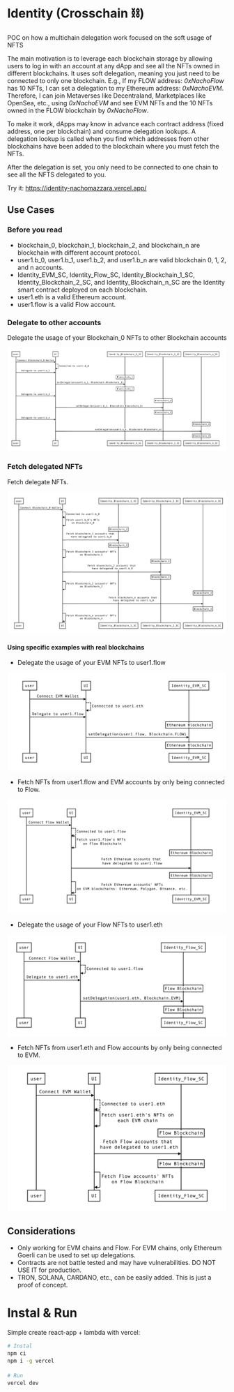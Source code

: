 # Identity (Crosschain ⛓)

POC on how a multichain delegation work focused on the soft usage of NFTS

The main motivation is to leverage each blockchain storage by allowing users to log in with an account at any dApp and see all the NFTs owned in different blockchains. It uses soft delegation, meaning you just need to be connected to only one blockchain. E.g., If my FLOW address: _0xNachoFlow_ has 10 NFTs, I can set a delegation to my Ethereum address: _0xNachoEVM_. Therefore, I can join Metaverses like Decentraland, Marketplaces like OpenSea, etc., using _0xNachoEVM_ and see EVM NFTs and the 10 NFTs owned in the FLOW blockchain by _0xNachoFlow_.

To make it work, dApps may know in advance each contract address (fixed address, one per blockchain) and consume delegation lookups. A delegation lookup is called when you find which addresses from other blockchains have been added to the blockchain where you must fetch the NFTs.

After the delegation is set, you only need to be connected to one chain to see all the NFTS delegated to you.

Try it: https://identity-nachomazzara.vercel.app/

## Use Cases

### Before you read
- blockchain_0, blockchain_1, blockchain_2, and blockchain_n are blockchain with different account protocol.
- user1.b_0, user1.b_1, user1.b_2, and user1.b_n are valid blockchain 0, 1, 2, and n accounts.
- Identity_EVM_SC, Identity_Flow_SC, Identity_Blockchain_1_SC, Identity_Blockchain_2_SC, and Identity_Blockchain_n_SC are the Identity smart contract deployed on each blockchain.
- user1.eth is a valid Ethereum account.
- user1.flow is a valid Flow account.

### Delegate to other accounts

Delegate the usage of your Blockchain_0 NFTs to other Blockchain accounts

![General delegate](/images/general_delegate.png "General delegate")

### Fetch delegated NFTs

Fetch delegate NFTs.

![Fetch delegate NFTs](/images/general_fetch_nfts.png "Fetch delegate NFTs")

#### Using specific examples with real blockchains

- Delegate the usage of your EVM NFTs to user1.flow

![Delegate the usage of your EVM NFTs to user1.flow](/images/evm_delegate.png "Delegate the usage of your EVM NFTs to user1.flow")

- Fetch NFTs from user1.flow and EVM accounts by only being connected to Flow.

![Fetch NFTs from user1.flow and EVM accounts by only being connected to Flow](/images/flow_fetch_nfts.png "Fetch NFTs from user1.flow and EVM accounts by only being connected to Flow")

- Delegate the usage of your Flow NFTs to user1.eth

![Delegate the usage of your Flow NFTs to user1.eth](/images/flow_delegate.png "Delegate the usage of your Flow NFTs to user1.eth")

- Fetch NFTs from user1.eth and Flow accounts by only being connected to EVM.

![Fetch NFTs from user1.eth and Flow accounts by only being connected to EVM](/images/evm_fetch_nfts.png "Fetch NFTs from user1.eth and Flow accounts by only being connected to EVM")


## Considerations

- Only working for EVM chains and Flow. For EVM chains, only Ethereum Goerli can be used to set up delegations.
- Contracts are not battle tested and may have vulnerabilities. DO NOT USE IT for production.
- TRON, SOLANA, CARDANO, etc., can be easily added. This is just a proof of concept.

# Instal & Run

Simple create react-app + lambda with vercel:

```bash
# Instal
npm ci
npm i -g vercel

# Run
vercel dev
```